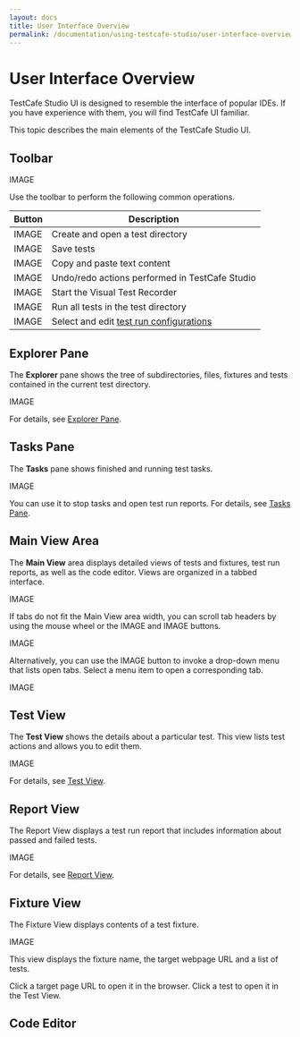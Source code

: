 ```yaml
---
layout: docs
title: User Interface Overview
permalink: /documentation/using-testcafe-studio/user-interface-overview.html
---
```

# User Interface Overview

TestCafe Studio UI is designed to resemble the interface of popular IDEs. If you have experience with them, you will find TestCafe UI familiar.

This topic describes the main elements of the TestCafe Studio UI.

## Toolbar

IMAGE

Use the toolbar to perform the following common operations.

Button | Description
------ | -----------
IMAGE | Create and open a test directory
IMAGE | Save tests
IMAGE | Copy and paste text content
IMAGE | Undo/redo actions performed in TestCafe Studio
IMAGE | Start the Visual Test Recorder
IMAGE | Run all tests in the test directory
IMAGE | Select and edit [test run configurations](common-concepts/test-run-configuration.md)

## Explorer Pane

The **Explorer** pane shows the tree of subdirectories, files, fixtures and tests contained in the current test directory.

IMAGE

For details, see [Explorer Pane](explorer-pane.md).

## Tasks Pane

The **Tasks** pane shows finished and running test tasks.

IMAGE

You can use it to stop tasks and open test run reports. For details, see [Tasks Pane](tasks-pane.md).

## Main View Area

The **Main View** area displays detailed views of tests and fixtures, test run reports, as well as the code editor. Views are organized in a tabbed interface.

IMAGE

If tabs do not fit the Main View area width, you can scroll tab headers by using the mouse wheel or the IMAGE and IMAGE buttons.

IMAGE

Alternatively, you can use the IMAGE button to invoke a drop-down menu that lists open tabs. Select a menu item to open a corresponding tab.

IMAGE

## Test View

The **Test View** shows the details about a particular test. This view lists test actions and allows you to edit them.

IMAGE

For details, see [Test View](test-view.md).

## Report View

The Report View displays a test run report that includes information about passed and failed tests.

IMAGE

For details, see [Report View](report-view.md).

## Fixture View

The Fixture View displays contents of a test fixture.

IMAGE

This view displays the fixture name, the target webpage URL and a list of tests.

Click a target page URL to open it in the browser. Click a test to open it in the Test View.

## Code Editor